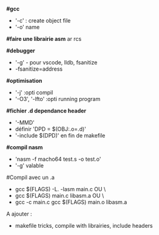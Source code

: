 <strong>#gcc</strong>
- '-c' : create object file
- '-o' name

<strong>#faire une librairie asm</strong>
ar rcs

<strong>#debugger</strong>
- '-g' - pour vscode, lldb, fsanitize
- -fsanitize=address

<strong>#optimisation</strong>
- '-j' :opti compil
- '-O3', '-lfto' :opti running program

<strong>#fichier .d dependance header</strong>
- '-MMD'
- définir 'DPD = $(OBJ:.o=.d)'
- '-include $(DPD)' en fin de makefile

<strong>#compil nasm</strong>
- 'nasm -f macho64 test.s -o test.o'
- '-g' valable

#Compil avec un .a
- gcc $(FLAGS) -L. -lasm main.c
OU \
- gcc $(FLAGS) main.c libasm.a
OU \
- gcc -c main.c
  gcc $(FLAGS) main.o libasm.a


A ajouter : 
- makefile tricks, compile with librairies, include headers
